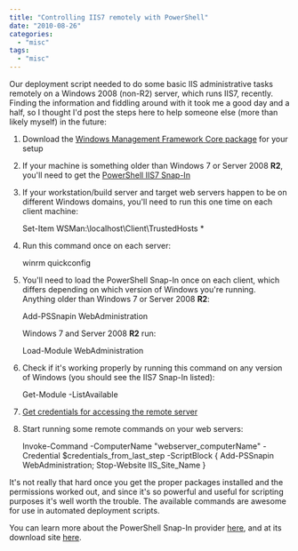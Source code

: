```yaml
---
title: "Controlling IIS7 remotely with PowerShell"
date: "2010-08-26"
categories: 
  - "misc"
tags: 
  - "misc"
---
```


Our deployment script needed to do some basic IIS administrative tasks remotely on a Windows 2008 (non-R2) server, which runs IIS7, recently. Finding the information and fiddling around with it took me a good day and a half, so I thought I'd post the steps here to help someone else (more than likely myself) in the future:

1. Download the [Windows Management Framework Core package](http://support.microsoft.com/kb/968929) for your setup
2. If your machine is something older than Windows 7 or Server 2008 **R2**, you'll need to get the [PowerShell IIS7 Snap-In](http://www.iis.net/download/powershell)
3. If your workstation/build server and target web servers happen to be on different Windows domains, you'll need to run this one time on each client machine:
    
    Set-Item WSMan:\\localhost\\Client\\TrustedHosts \*
    
4. Run this command once on each server:
    
    winrm quickconfig
    
5. You'll need to load the PowerShell Snap-In once on each client, which differs depending on which version of Windows you're running. Anything older than Windows 7 or Server 2008 **R2**:
    
    Add-PSSnapin WebAdministration
    
    Windows 7 and Server 2008 **R2** run:
    
    Load-Module WebAdministration
    
6. Check if it's working properly by running this command on any version of Windows (you should see the IIS7 Snap-In listed):
    
    Get-Module -ListAvailable
    
7. [Get credentials for accessing the remote server](http://www.brangle.com/wordpress/2009/08/pass-credentials-via-powershell)
8. Start running some remote commands on your web servers:
    
    Invoke-Command -ComputerName "webserver\_computerName" -Credential $credentials\_from\_last\_step -ScriptBlock { Add-PSSnapin WebAdministration; Stop-Website IIS\_Site\_Name }
    

It's not really that hard once you get the proper packages installed and the permissions worked out, and since it's so powerful and useful for scripting purposes it's well worth the trouble. The available commands are awesome for use in automated deployment scripts.

You can learn more about the PowerShell Snap-In provider [here](http://learn.iis.net/page.aspx/428/getting-started-with-the-iis-70-powershell-snap-in), and at its download site [here](http://www.iis.net/download/powershell).

